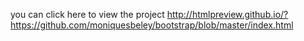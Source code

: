 you can click here to view the project  http://htmlpreview.github.io/?https://github.com/moniquesbeley/bootstrap/blob/master/index.html
